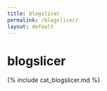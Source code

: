 ```yaml
---
title: blogslicer
permalink: /blogslicer/
layout: default
---
```


# blogslicer

{% include cat_blogslicer.md %}
